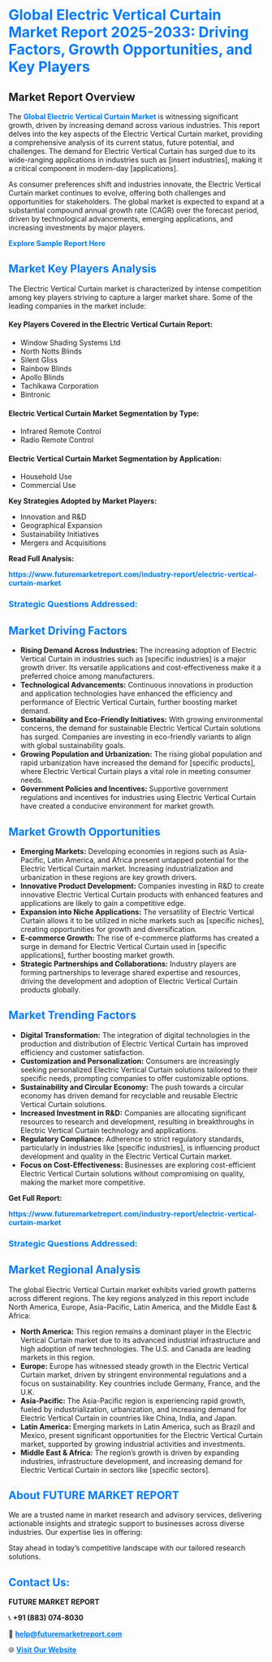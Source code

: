 <h1 style="color: #007BFF;">Global Electric Vertical Curtain Market Report 2025-2033: Driving Factors, Growth Opportunities, and Key Players</h1>

<section id="overview">
<h2>Market Report Overview</h2>
<p>The <a href="https://www.futuremarketreport.com/industry-report/electric-vertical-curtain-market" style="color: #007BFF; text-decoration: none;"><strong>Global Electric Vertical Curtain Market</strong></a> is witnessing significant growth, driven by increasing demand across various industries. This report delves into the key aspects of the Electric Vertical Curtain market, providing a comprehensive analysis of its current status, future potential, and challenges. The demand for Electric Vertical Curtain has surged due to its wide-ranging applications in industries such as [insert industries], making it a critical component in modern-day [applications].</p>
<p>As consumer preferences shift and industries innovate, the Electric Vertical Curtain market continues to evolve, offering both challenges and opportunities for stakeholders. The global market is expected to expand at a substantial compound annual growth rate (CAGR) over the forecast period, driven by technological advancements, emerging applications, and increasing investments by major players.</p>
</section>

<section id="overview">
<p><a href="https://www.futuremarketreport.com/request-sample/reportId=55375" style="color: #007BFF; text-decoration: none;"><strong>Explore Sample Report Here</strong></a></p>
</section>

<section id="key-players">
<h2 style="color: #007BFF;">Market Key Players Analysis</h2>
<p>The Electric Vertical Curtain market is characterized by intense competition among key players striving to capture a larger market share. Some of the leading companies in the market include:</p>
<h4>Key Players Covered in the Electric Vertical Curtain Report:</h4>
<ul><li>Window Shading Systems Ltd</li><li>North Notts Blinds</li><li>Silent Gliss</li><li>Rainbow Blinds</li><li>Apollo Blinds</li><li>Tachikawa Corporation</li><li>Bintronic</li></ul>
<h4>Electric Vertical Curtain Market Segmentation by Type:</h4>
<ul><li>Infrared Remote Control</li><li>Radio Remote Control</li></ul>

<h4>Electric Vertical Curtain Market Segmentation by Application:</h4>
<ul><li>Household Use</li><li>Commercial Use</li></ul>
<p><strong>Key Strategies Adopted by Market Players:</strong></p>
<ul>
<li>Innovation and R&D</li>
<li>Geographical Expansion</li>
<li>Sustainability Initiatives</li>
<li>Mergers and Acquisitions</li>
</ul>
</section>

<section>
<p><strong>Read Full Analysis: </strong></p><a href="https://www.futuremarketreport.com/industry-report/electric-vertical-curtain-market" style="color: #007BFF; text-decoration: none;"><strong>https://www.futuremarketreport.com/industry-report/electric-vertical-curtain-market</strong></a>
<h3 style="color: #007BFF;">Strategic Questions Addressed:</h3>
</section>

<section id="driving-factors">
<h2 style="color: #007BFF;">Market Driving Factors</h2>
<ul>
<li><strong>Rising Demand Across Industries:</strong> The increasing adoption of Electric Vertical Curtain in industries such as [specific industries] is a major growth driver. Its versatile applications and cost-effectiveness make it a preferred choice among manufacturers.</li>
<li><strong>Technological Advancements:</strong> Continuous innovations in production and application technologies have enhanced the efficiency and performance of Electric Vertical Curtain, further boosting market demand.</li>
<li><strong>Sustainability and Eco-Friendly Initiatives:</strong> With growing environmental concerns, the demand for sustainable Electric Vertical Curtain solutions has surged. Companies are investing in eco-friendly variants to align with global sustainability goals.</li>
<li><strong>Growing Population and Urbanization:</strong> The rising global population and rapid urbanization have increased the demand for [specific products], where Electric Vertical Curtain plays a vital role in meeting consumer needs.</li>
<li><strong>Government Policies and Incentives:</strong> Supportive government regulations and incentives for industries using Electric Vertical Curtain have created a conducive environment for market growth.</li>
</ul>
</section>

<section id="growth-opportunities">
<h2 style="color: #007BFF;">Market Growth Opportunities</h2>
<ul>
<li><strong>Emerging Markets:</strong> Developing economies in regions such as Asia-Pacific, Latin America, and Africa present untapped potential for the Electric Vertical Curtain market. Increasing industrialization and urbanization in these regions are key growth drivers.</li>
<li><strong>Innovative Product Development:</strong> Companies investing in R&D to create innovative Electric Vertical Curtain products with enhanced features and applications are likely to gain a competitive edge.</li>
<li><strong>Expansion into Niche Applications:</strong> The versatility of Electric Vertical Curtain allows it to be utilized in niche markets such as [specific niches], creating opportunities for growth and diversification.</li>
<li><strong>E-commerce Growth:</strong> The rise of e-commerce platforms has created a surge in demand for Electric Vertical Curtain used in [specific applications], further boosting market growth.</li>
<li><strong>Strategic Partnerships and Collaborations:</strong> Industry players are forming partnerships to leverage shared expertise and resources, driving the development and adoption of Electric Vertical Curtain products globally.</li>
</ul>
</section>

<section id="trending-factors">
<h2 style="color: #007BFF;">Market Trending Factors</h2>
<ul>
<li><strong>Digital Transformation:</strong> The integration of digital technologies in the production and distribution of Electric Vertical Curtain has improved efficiency and customer satisfaction.</li>
<li><strong>Customization and Personalization:</strong> Consumers are increasingly seeking personalized Electric Vertical Curtain solutions tailored to their specific needs, prompting companies to offer customizable options.</li>
<li><strong>Sustainability and Circular Economy:</strong> The push towards a circular economy has driven demand for recyclable and reusable Electric Vertical Curtain solutions.</li>
<li><strong>Increased Investment in R&D:</strong> Companies are allocating significant resources to research and development, resulting in breakthroughs in Electric Vertical Curtain technology and applications.</li>
<li><strong>Regulatory Compliance:</strong> Adherence to strict regulatory standards, particularly in industries like [specific industries], is influencing product development and quality in the Electric Vertical Curtain market.</li>
<li><strong>Focus on Cost-Effectiveness:</strong> Businesses are exploring cost-efficient Electric Vertical Curtain solutions without compromising on quality, making the market more competitive.</li>
</ul>
</section>

<section>
<p><strong>Get Full Report: </strong></p><a href="https://www.futuremarketreport.com/industry-report/electric-vertical-curtain-market" style="color: #007BFF; text-decoration: none;"><strong>https://www.futuremarketreport.com/industry-report/electric-vertical-curtain-market</strong></a>
<h3 style="color: #007BFF;">Strategic Questions Addressed:</h3>
</section>


<section id="regional-analysis">
<h2 style="color: #007BFF;">Market Regional Analysis</h2>
<p>The global Electric Vertical Curtain market exhibits varied growth patterns across different regions. The key regions analyzed in this report include North America, Europe, Asia-Pacific, Latin America, and the Middle East & Africa:</p>
<ul>
<li><strong>North America:</strong> This region remains a dominant player in the Electric Vertical Curtain market due to its advanced industrial infrastructure and high adoption of new technologies. The U.S. and Canada are leading markets in this region.</li>
<li><strong>Europe:</strong> Europe has witnessed steady growth in the Electric Vertical Curtain market, driven by stringent environmental regulations and a focus on sustainability. Key countries include Germany, France, and the U.K.</li>
<li><strong>Asia-Pacific:</strong> The Asia-Pacific region is experiencing rapid growth, fueled by industrialization, urbanization, and increasing demand for Electric Vertical Curtain in countries like China, India, and Japan.</li>
<li><strong>Latin America:</strong> Emerging markets in Latin America, such as Brazil and Mexico, present significant opportunities for the Electric Vertical Curtain market, supported by growing industrial activities and investments.</li>
<li><strong>Middle East & Africa:</strong> The region’s growth is driven by expanding industries, infrastructure development, and increasing demand for Electric Vertical Curtain in sectors like [specific sectors].</li>
</ul>
</section>

<footer>
<h2 style="color: #007BFF;">About FUTURE MARKET REPORT</h2>
<p>We are a trusted name in market research and advisory services, delivering actionable insights and strategic support to businesses across diverse industries. Our expertise lies in offering:</p>

<p>Stay ahead in today’s competitive landscape with our tailored research solutions.</p>

<h2 style="color: #007BFF;">Contact Us:</h2>
<p><strong>FUTURE MARKET REPORT</strong></p>
<p>📞 <strong>+91 (883) 074-8030</strong></p>
<p>📧 <strong><a href="mailto:help@futuremarketreport.com" style="color: #007BFF;">help@futuremarketreport.com</a></strong></p>
<p>🌐 <strong><a href="https://www.futuremarketreport.com/" style="color: #007BFF;">Visit Our Website</a></strong></p>
</footer>